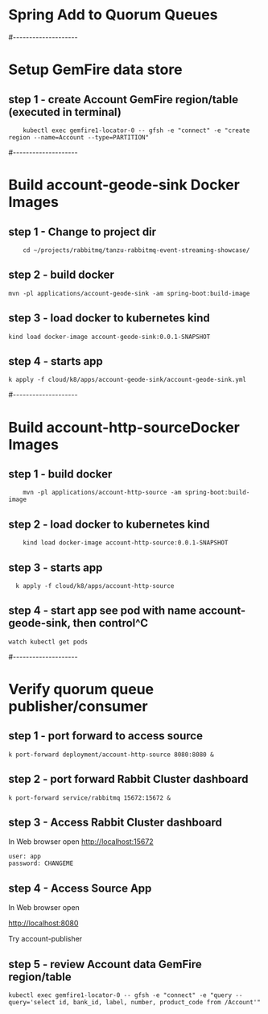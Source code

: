 # Spring Add to Quorum Queues

#--------------------
# Setup GemFire data store


## step 1 - create Account GemFire region/table (executed in terminal)

```shell
    kubectl exec gemfire1-locator-0 -- gfsh -e "connect" -e "create region --name=Account --type=PARTITION"
```

#--------------------
# Build account-geode-sink Docker Images 

## step 1 - Change to project dir

```shell
    cd ~/projects/rabbitmq/tanzu-rabbitmq-event-streaming-showcase/
```

## step 2 - build docker
    
```shell
mvn -pl applications/account-geode-sink -am spring-boot:build-image
```

## step 3 - load docker to kubernetes kind

```shell
kind load docker-image account-geode-sink:0.0.1-SNAPSHOT
```

## step 4 - starts app

```shell
k apply -f cloud/k8/apps/account-geode-sink/account-geode-sink.yml
```

#--------------------
# Build account-http-sourceDocker Images

## step 1 - build docker

```shell
    mvn -pl applications/account-http-source -am spring-boot:build-image
```

## step 2 - load docker to kubernetes kind

```shell
    kind load docker-image account-http-source:0.0.1-SNAPSHOT
```

## step 3 - starts app

```shell
  k apply -f cloud/k8/apps/account-http-source
```

## step 4 - start app see pod with name account-geode-sink, then control^C

```shell
watch kubectl get pods
```


#--------------------
# Verify quorum queue publisher/consumer

## step 1 - port forward to access source

```shell
k port-forward deployment/account-http-source 8080:8080 &
```


## step 2 - port forward Rabbit Cluster dashboard

```shell
k port-forward service/rabbitmq 15672:15672 &
```

## step 3 - Access Rabbit Cluster dashboard
 In Web browser open 
 [http://localhost:15672](http://localhost:15672)


```shell
user: app
password: CHANGEME

```

## step 4 - Access Source App

In Web browser open

[http://localhost:8080](http://localhost:8080)


Try account-publisher


## step 5 - review Account data GemFire region/table

    kubectl exec gemfire1-locator-0 -- gfsh -e "connect" -e "query --query='select id, bank_id, label, number, product_code from /Account'"

